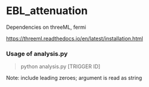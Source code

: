 # EBL_attenuation

Dependencies on threeML, fermi

https://threeml.readthedocs.io/en/latest/installation.html



### Usage of analysis.py

>python analysis.py [TRIGGER ID]

Note: include leading zeroes; argument is read as string
